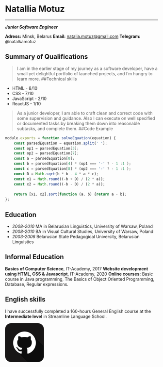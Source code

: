 # Natallia Motuz
***
_**Junior Software Engineer**_

**Adress:** Minsk, Belarus
**Email:** natalia.motuz@gmail.com
**Telegram:** @natalkamotuz

## Summary of Qualifications

>I am in the earlier stage of my journey as a software developer, have a small yet delightful portfolio of launched projects, and I’m hungry to learn more.
##Technical skills
* HTML - 8/10
* CSS - 7/10
* JavaScript - 2/10
* ReactJS - 1/10
>As a junior developer, I am able to craft clean and correct code with some supervision and guidance. Also I can execute on well specified or documented tasks by breaking them down into reasonable subtasks, and complete them.
##Code Example
```javascript
module.exports = function solveEquation(equation) {
    const parsedEquation = equation.split(' ');
    const op1 = parsedEquation[3];
    const op2 = parsedEquation[7]; 
    const a = parsedEquation[0];
    const b = parsedEquation[4] * (op1 === '-' ? - 1 :1 );
    const c = parsedEquation[8] * (op2 === '-' ? - 1 :1 );
    const D = Math.sqrt(b * b - 4 * a * c);
    const x1 = Math.round((-b + D) / (2 * a));
    const x2 = Math.round((-b - D) / (2 * a));
  
    return [x1, x2].sort(function (a, b) {return a - b};
};
``` 
## Education
* _2008-2010_ MA in Belarusian Linguistics, University of Warsaw, Poland
* _2008-2010_ BA in Visual Cultural Studies, University of Warsaw, Poland
* _2003-2006_ Belarusian State Pedagogical University, Belarusian Linguistics
## Informal Education
**Basics of Computer Science**, IT-Academy, 2017
**Website development using HTML, CSS & Javascript**, IT-Academy, 2020
**Online courses:** Basic course in Java programming, The Basics of Object Oriented Programming, Database, Regular expressions.
## English skills
I have successfully completed a 160-hours General English course at the **Intermediate level** in Streamline Language School.

[![github account](assets/hub.png)](https://github.com/nataliamotuz)